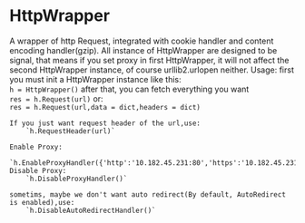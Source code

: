 HttpWrapper
===========

A wrapper of http Request, integrated with cookie handler and content encoding handler(gzip).
All instance of HttpWrapper are designed to be signal, that means if you set proxy in first HttpWrapper,
it will not affect the second HttpWrapper instance, of course urllib2.urlopen neither.
Usage:
    first you must init a HttpWrapper instance like this:  
        `h = HttpWrapper()`
    after that, you can fetch everything you want  
        `res = h.Request(url)`
    or:  
        `res = h.Request(url,data = dict,headers = dict)`

    If you just want request header of the url,use:
        `h.RequestHeader(url)`

    Enable Proxy:
        `h.EnableProxyHandler({'http':'10.182.45.231:80','https':'10.182.45.231:80'})`
    Disable Proxy:
        `h.DisableProxyHandler()`

    sometims, maybe we don't want auto redirect(By default, AutoRedirect is enabled),use:
        `h.DisableAutoRedirectHandler()`
